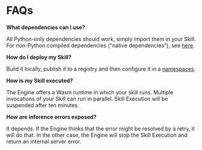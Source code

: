 # FAQs

**What dependencies can I use?**

All Python-only dependencies should work, simply import them in your Skill.
For non-Python compiled dependencies ("native dependencies"), see [here](03-core_concepts.md#wasm-component).

**How do I deploy my Skill?**

Build it locally, publish it to a registry and then configure it in a [namespaces](03-core_concepts.md#namespaces).

**How is my Skill executed?**

The Engine offers a Wasm runtime in which your skill runs.
Multiple invocations of your Skill can run in parallel.
Skill Execution will be suspended after ten minutes.

**How are inference errors exposed?**

It depends. If the Engine thinks that the error might be resolved by a retry, it will do that.
In the other case, the Engine will stop the Skill Execution and return an internal server error.

